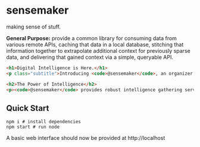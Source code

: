 sensemaker
==========

making sense of stuff.

**General Purpose:** provide a common library for consuming data from various 
remote APIs, caching that data in a local database, stitching that information
together to extrapolate additional context for previously sparse data, and 
delivering that gained context via a simple, queryable API.

```html
<h1>Digital Intelligence is Here.</h1>
<p class="subtitle">Introducing <code>@sensemaker</code>, an organizer of information.</p>

<h2>The Power of Intelligence</h2>
<p><code>@sensemaker</code> provides robust intelligence gathering services, <strong>accumulating</strong> and <strong>organizing</strong> information from a set of configurable data streams to automatically construct new models and foster insight into complex systems.</p>
```

## Quick Start
```
npm i # install dependencies
npm start # run node
```

A basic web interface should now be provided at http://localhost
